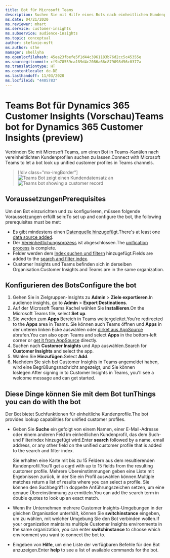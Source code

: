 ```yaml
---
title: Bot für Microsoft Teams
description: Suchen Sie mit Hilfe eines Bots nach einheitlichen Kundenprofilen in Microsoft Teams.
ms.date: 04/21/2020
ms.reviewer: mhart
ms.service: customer-insights
ms.subservice: audience-insights
ms.topic: conceptual
author: stefanie-msft
ms.author: sthe
manager: shellyha
ms.openlocfilehash: 45ea23fbefe5f1d44c3961183b76d2cc5c45355e
ms.sourcegitcommit: cf9b78559ca189d4c2086a66c879098d56c0377a
ms.translationtype: HT
ms.contentlocale: de-DE
ms.lasthandoff: 11/03/2020
ms.locfileid: "4405783"
---
```

# <a name="teams-bot-for-dynamics-365-customer-insights-preview"></a><span data-ttu-id="b215f-103">Teams Bot für Dynamics 365 Customer Insights (Vorschau)</span><span class="sxs-lookup"><span data-stu-id="b215f-103">Teams bot for Dynamics 365 Customer Insights (preview)</span></span>

<span data-ttu-id="b215f-104">Verbinden Sie mit Microsoft Teams, um einen Bot in Teams-Kanälen nach vereinheitlichten Kundenprofilen suchen zu lassen.</span><span class="sxs-lookup"><span data-stu-id="b215f-104">Connect with Microsoft Teams to let a bot look up unified customer profiles in Teams channels.</span></span>

> [!div class="mx-imgBorder"]
> <span data-ttu-id="b215f-105">![Teams Bot zeigt einen Kundendatensatz an](media/teams-bot.png "Teams Bot zeigt einen Kundendatensatz an")</span><span class="sxs-lookup"><span data-stu-id="b215f-105">![Teams bot showing a customer record](media/teams-bot.png "Teams bot showing a customer record")</span></span>

## <a name="prerequisites"></a><span data-ttu-id="b215f-106">Voraussetzungen</span><span class="sxs-lookup"><span data-stu-id="b215f-106">Prerequisites</span></span>

<span data-ttu-id="b215f-107">Um den Bot einzurichten und zu konfigurieren, müssen folgende Voraussetzungen erfüllt sein:</span><span class="sxs-lookup"><span data-stu-id="b215f-107">To set up and configure the bot, the following prerequisites must be met:</span></span>

- <span data-ttu-id="b215f-108">Es gibt mindestens einen [Datenquelle hinzugefügt](data-sources.md).</span><span class="sxs-lookup"><span data-stu-id="b215f-108">There's at least one [data source added](data-sources.md).</span></span>
- <span data-ttu-id="b215f-109">Der [Vereinheitlichungsprozess](data-unification.md) ist abgeschlossen.</span><span class="sxs-lookup"><span data-stu-id="b215f-109">The [unification process](data-unification.md) is complete.</span></span>
- <span data-ttu-id="b215f-110">Felder werden dem [Index suchen und filtern](search-filter-index.md) hinzugefügt.</span><span class="sxs-lookup"><span data-stu-id="b215f-110">Fields are added to the [search and filter index](search-filter-index.md).</span></span>
- <span data-ttu-id="b215f-111">Customer Insights und Teams befinden sich in derselben Organisation.</span><span class="sxs-lookup"><span data-stu-id="b215f-111">Customer Insights and Teams are in the same organization.</span></span>

## <a name="configure-the-bot"></a><span data-ttu-id="b215f-112">Konfigurieren des Bots</span><span class="sxs-lookup"><span data-stu-id="b215f-112">Configure the bot</span></span>

1. <span data-ttu-id="b215f-113">Gehen Sie in Zielgruppen-Insights zu **Admin** > **Ziele exportieren**.</span><span class="sxs-lookup"><span data-stu-id="b215f-113">In audience insights, go to **Admin** > **Export Destinations**.</span></span>
1. <span data-ttu-id="b215f-114">Auf der Microsoft Teams Kachel wählen Sie **Installieren**.</span><span class="sxs-lookup"><span data-stu-id="b215f-114">On the Microsoft Teams tile, select **Set up**.</span></span>
1. <span data-ttu-id="b215f-115">Sie werden zum **Apps** Bereich in Teams weitergeleitet.</span><span class="sxs-lookup"><span data-stu-id="b215f-115">You're redirected to the **Apps** area in Teams.</span></span> <span data-ttu-id="b215f-116">Sie können auch Teams öffnen und **Apps** in der unteren linken Ecke auswählen oder [dirket aus AppSource](https://go.microsoft.com/fwlink/?linkid=2124104) abrufen.</span><span class="sxs-lookup"><span data-stu-id="b215f-116">You can also open Teams and select **Apps** in the bottom-left corner or [get it from AppSource](https://go.microsoft.com/fwlink/?linkid=2124104) directly.</span></span>
1. <span data-ttu-id="b215f-117">Suchen nach **Customer Insights** und App auswählen.</span><span class="sxs-lookup"><span data-stu-id="b215f-117">Search for **Customer Insights** and select the app.</span></span>
1. <span data-ttu-id="b215f-118">Wählen Sie **Hinzufügen**.</span><span class="sxs-lookup"><span data-stu-id="b215f-118">Select **Add**.</span></span>
1. <span data-ttu-id="b215f-119">Nachdem Sie sich bei Customer Insights in Teams angemeldet haben, wird eine Begrüßungsnachricht angezeigt, und Sie können loslegen.</span><span class="sxs-lookup"><span data-stu-id="b215f-119">After signing in to Customer Insights in Teams, you'll see a welcome message and can get started.</span></span>

## <a name="things-you-can-do-with-the-bot"></a><span data-ttu-id="b215f-120">Diese Dinge können Sie mit dem Bot tun</span><span class="sxs-lookup"><span data-stu-id="b215f-120">Things you can do with the bot</span></span>

<span data-ttu-id="b215f-121">Der Bot bietet Suchfunktionen für einheitliche Kundenprofile.</span><span class="sxs-lookup"><span data-stu-id="b215f-121">The bot provides lookup capabilities for unified customer profiles.</span></span>

- <span data-ttu-id="b215f-122">Geben Sie **Suche** ein gefolgt von einem Namen, einer E-Mail-Adresse oder einem anderen Feld im einheitlichen Kundenprofil, das dem Such- und Filterindex hinzugefügt wird.</span><span class="sxs-lookup"><span data-stu-id="b215f-122">Enter **search** followed by a name, email address, or any other field on the unified customer profile that is added to the search and filter index.</span></span>

  <span data-ttu-id="b215f-123">Sie erhalten eine Karte mit bis zu 15 Feldern aus dem resultierenden Kundenprofil.</span><span class="sxs-lookup"><span data-stu-id="b215f-123">You'll get a card with up to 15 fields from the resulting customer profile.</span></span> <span data-ttu-id="b215f-124">Mehrere Übereinstimmungen geben eine Liste mit Ergebnissen zurück, in der Sie ein Profil auswählen können.</span><span class="sxs-lookup"><span data-stu-id="b215f-124">Multiple matches return a list of results where you can select a profile.</span></span> <span data-ttu-id="b215f-125">Sie können den Suchbegriff in doppelte Anführungszeichen setzen, um eine genaue Übereinstimmung zu ermitteln.</span><span class="sxs-lookup"><span data-stu-id="b215f-125">You can add the search term in double quotes to look up an exact match.</span></span>

- <span data-ttu-id="b215f-126">Wenn Ihr Unternehmen mehrere Customer Insights-Umgebungen in der gleichen Organisation unterhält, können Sie **switchinstance** eingeben, um zu wählen, mit welcher Umgebung Sie den Bot verbinden wollen.</span><span class="sxs-lookup"><span data-stu-id="b215f-126">If your organization maintains multiple Customer Insights environments in the same organization, you can enter **switchinstance** to choose which environment you want to connect the bot to.</span></span>

- <span data-ttu-id="b215f-127">Eingeben von **Hilfe**, um eine Liste der verfügbaren Befehle für den Bot anzuzeigen.</span><span class="sxs-lookup"><span data-stu-id="b215f-127">Enter **help** to see a list of available commands for the bot.</span></span>  

